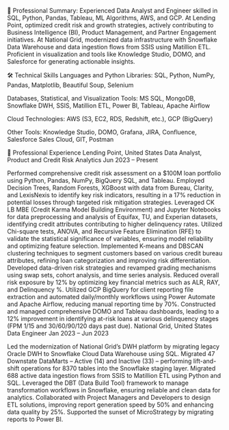 💼 Professional Summary: 
Experienced Data Analyst and Engineer skilled in SQL, Python, Pandas, Tableau, ML Algorithms, AWS, and GCP. At Lending Point, optimized credit risk and growth strategies, actively contributing to Business Intelligence (BI), Product Management, and Partner Engagement initiatives. At National Grid, modernized data infrastructure with Snowflake Data Warehouse and data ingestion flows from SSIS using Matillion ETL. Proficient in visualization and tools like Knowledge Studio, DOMO, and Salesforce for generating actionable insights.

🛠 Technical Skills
Languages and Python Libraries:
SQL, Python, NumPy, Pandas, Matplotlib, Beautiful Soup, Selenium

Databases, Statistical, and Visualization Tools:
MS SQL, MongoDB, Snowflake DWH, SSIS, Matillion ETL, Power BI, Tableau, Apache Airflow

Cloud Technologies:
AWS (S3, EC2, RDS, Redshift, etc.), GCP (BigQuery)

Other Tools:
Knowledge Studio, DOMO, Grafana, JIRA, Confluence, Salesforce Sales Cloud, GIT, Postman

💼 Professional Experience
Lending Point, United States
Data Analyst, Product and Credit Risk Analytics
Jun 2023 – Present

Performed comprehensive credit risk assessment on a $100M loan portfolio using Python, Pandas, NumPy, BigQuery SQL, and Tableau.
Employed Decision Trees, Random Forests, XGBoost with data from Bureau, Clarity, and LexisNexis to identify key risk indicators, resulting in a 17% reduction in potential losses through targeted risk mitigation strategies.
Leveraged CK LB MBE (Credit Karma Model Building Environment) and Jupyter Notebooks for data preprocessing and analysis of Equifax, TU, and Experian datasets, identifying credit attributes contributing to higher delinquency rates.
Utilized Chi-square tests, ANOVA, and Recursive Feature Elimination (RFE) to validate the statistical significance of variables, ensuring model reliability and optimizing feature selection.
Implemented K-means and DBSCAN clustering techniques to segment customers based on various credit bureau attributes, refining loan categorization and improving risk differentiation.
Developed data-driven risk strategies and revamped grading mechanisms using swap sets, cohort analysis, and time series analysis. Reduced overall risk exposure by 12% by optimizing key financial metrics such as ALR, RAY, and Delinquency %.
Utilized GCP BigQuery for client reporting file extraction and automated daily/monthly workflows using Power Automate and Apache Airflow, reducing manual reporting time by 70%.
Constructed and managed comprehensive DOMO and Tableau dashboards, leading to a 12% improvement in identifying at-risk loans at various delinquency stages (FPM 1/15 and 30/60/90/120 days past due).
National Grid, United States
Data Engineer
Jan 2023 – Jun 2023

Led the modernization of National Grid’s DWH platform by migrating legacy Oracle DWH to Snowflake Cloud Data Warehouse using SQL.
Migrated 47 Downstate DataMarts – Active (14) and Inactive (33) – performing lift-and-shift operations for 8370 tables into the Snowflake staging layer.
Migrated 688 active data ingestion flows from SSIS to Matillion ETL using Python and SQL.
Leveraged the DBT (Data Build Tool) framework to manage transformation workflows in Snowflake, ensuring reliable and clean data for analytics.
Collaborated with Project Managers and Developers to design ETL solutions, improving report generation speed by 50% and enhancing data quality by 25%.
Supported the sunset of MicroStrategy by migrating reports to Power BI.
